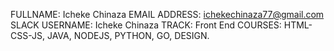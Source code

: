 FULLNAME: Icheke Chinaza
EMAIL ADDRESS: ichekechinaza77@gmail.com
SLACK USERNAME: Icheke Chinaza
TRACK: Front End
COURSES: HTML-CSS-JS, JAVA, NODEJS, PYTHON, GO, DESIGN.
